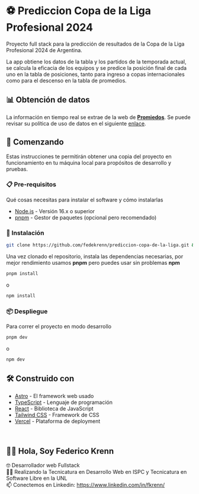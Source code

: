 # ⚽ Prediccion Copa de la Liga Profesional 2024

Proyecto full stack para la predicción de resultados de la Copa de la Liga Profesional 2024 de Argentina.

La app obtiene los datos de la tabla y los partidos de la temporada actual, se calcula la eficacia de los equipos y se predice la posición final de cada uno en la tabla de posiciones, tanto para ingreso a copas internacionales como para el descenso en la tabla de promedios.

## 📊 Obtención de datos

La información en tiempo real se extrae de la web de **[Promiedos](https://www.promiedos.com.ar/primera)**. Se puede revisar su política de uso de datos en el siguiente [enlace](https://www.promiedos.com.ar/legal.php).

## 🚀 Comenzando

Estas instrucciones te permitirán obtener una copia del proyecto en funcionamiento en tu máquina local para propósitos de desarrollo y pruebas.

### 📋 Pre-requisitos

Qué cosas necesitas para instalar el software y cómo instalarlas

- [Node.js](https://nodejs.org/es/) - Versión 16.x o superior
- [pnpm](https://pnpm.io/) - Gestor de paquetes (opcional pero recomendado)

### 🔧 Instalación

```bash
git clone https://github.com/fedekrenn/prediccion-copa-de-la-liga.git && cd prediccion-copa-de-la-liga
```

Una vez clonado el repositorio, instala las dependencias necesarias, por mejor rendimiento usamos **pnpm** pero puedes usar sin problemas **npm**

```bash
pnpm install
```

o

```bash
npm install
```

### 📦 Despliegue

Para correr el proyecto en modo desarrollo

```bash
pnpm dev
```

o 

```bash
npm dev
```

## 🛠️ Construido con

- [Astro](https://astro.build/) - El framework web usado
- [TypeScript](https://www.typescriptlang.org/) - Lenguaje de programación
- [React](https://es.reactjs.org/) - Biblioteca de JavaScript
- [Tailwind CSS](https://tailwindcss.com/) - Framework de CSS
- [Vercel](https://vercel.com/) - Plataforma de deployment

<br>


## 🙋‍♂️ Hola, Soy Federico Krenn
:nerd_face: Desarrollador web Fullstack
<br>
👨‍🎓 Realizando la Tecnicatura en Desarrollo Web en ISPC y Tecnicatura en Software Libre en la UNL
<br>
📫 Conectemos en Linkedin: https://www.linkedin.com/in/fkrenn/
